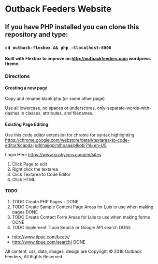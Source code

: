 # Outback Feeders Website

## If you have PHP installed you can clone this repository and type:

### `cd outback-flexbox && php -Slocalhost:8000`

#### Built with Flexbox to improve on http://outbackfeeders.com wordpress theme.

### Directions

#### Creating a new page
Copy and rename blank.php (or some other page)

Use all lowercase, no spaces or underscores, only-separate-words-with-dashes in classes, attributes, and filenames.

#### Existing Page Editing
Use this code editor extension for chrome for syntax highlighting
https://chrome.google.com/webstore/detail/textarea-to-code-editor/kcapdaijpdnhajjgdimlhoaaaiplkobj?hl=en-US

Login Here
https://www.cushycms.com/en/sites

1. Click Page to edit
1. Right click the textarea
1. Click Textarea to Code Editor
1. Click HTML

#### TODO
1. TODO Create PHP Pages - DONE
1. TODO Create Sample Content Page Areas for Luis to use when making pages DONE
1. TODO Create Contact Form Areas for Luis to use when making forms DONE
1. TODO Implement Tipue Search or Google API search DONE
  * http://www.tipue.com/beaty/
  * http://www.tipue.com/search/ DONE

All content, css, data, images, design are Copyright &copy; 2018 Outback Feeders, All Rights Reserved
